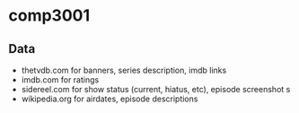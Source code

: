 # comp3001

## Data

 - thetvdb.com for banners, series description, imdb links
 - imdb.com for ratings
 - sidereel.com for show status (current, hiatus, etc), episode screenshot s
 - wikipedia.org for airdates, episode descriptions
